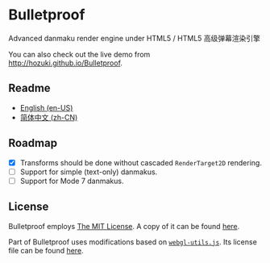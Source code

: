 
# Bulletproof

Advanced danmaku render engine under HTML5 / HTML5 高级弹幕渲染引擎

You can also check out the live demo from <http://hozuki.github.io/Bulletproof>.

## Readme

- [English (en-US)](/docs/readme/README.en-US.md)
- [简体中文 (zh-CN)](/docs/readme/README.zh-CN.md)

## Roadmap

- [x] Transforms should be done without cascaded `RenderTarget2D` rendering.
- [ ] Support for simple (text-only) danmakus.
- [ ] Support for Mode 7 danmakus.

## License

Bulletproof employs [The MIT License](http://mitlicense.org). A copy of it can be found [here](LICENSE.md).

Part of Bulletproof uses modifications based on [`webgl-utils.js`](//github.com/KhronosGroup/WebGL/blob/master/sdk/demos/common/webgl-utils.js). Its license file
can be found [here](/docs/license/webgl-utils.txt).
